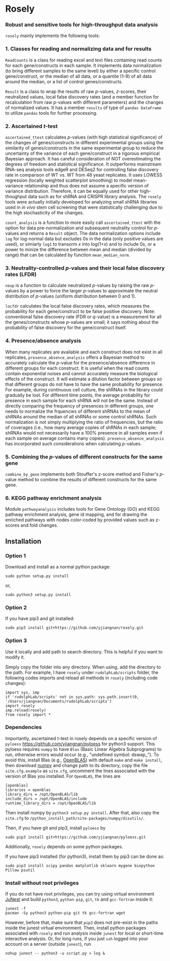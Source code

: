# Rosely
### Robust and sensitive tools for high-throughput data analysis

`rosely` mainly implements the following tools:
### 1. Classes for reading and normalizing data and for results
`ReadCounts` is a class for reading excel and text files containing read counts for each gene/constructs in each sample. It implements data normalization (to bring different samples to the same level) by either a specific control gene/construct, or the median of all data, or a quantile (1-9) of all data around the median, or a list of control genes/constructs.

`Result` is a class to wrap the results of raw *p*-values, *z*-scores, their neutralized values, local false discovery rates (and a member function for recalculation from raw *p*-values with different parameters) and the changes of normalized values. It has a member `results` of type of `pandas DataFrame` to utilize `pandas` tools for further processing.

### 2. Ascertained *t*-test
`ascertained_ttest` calculates *p*-values (with high statistical significance) of the changes of genes/constructs in different experimental groups using the similarity of genes/constructs in the same experimental group to reduce the uncertainty of the variance of each gene/construct in a rigorous empirical Bayesian approach. It has careful consideration of NOT overestimating the degrees of freedom and statistical significance. It outperforms mainstream RNA-seq analysis tools edgeR and DESeq2 for controlling false discovery rate in comparison of WT vs. WT from 48 yeast replicates. It uses LOWESS regression (locally weighted scatterplot smoothing) to model mean-variance relationship and thus does not assume a specific version of variance distribution. Therefore, it can be equally used for other high-thoughput data such as for shRNA and CRISPR library analysis. The `rosely` tools were actually initially developed for analyzing small shRNA libraries used in *in vivo* stem cell screening that were statistically challenging due to the high stochasticity of the changes.

`count_analysis` is a function to more easily call `ascertained_ttest` with the option for data pre-normalization and subsequent neutrality control for *p*-values and returns a `Result` object. The data normalization options include `log` for log-normal data but excludes 0s in the data (only positive values are used), or simiarly `log1` to transorm *x* into log(1+*x*) and to include 0s, or a power to minize the difference between mean and median (divided by range) that can be calculated by function `mean_median_norm`.

### 3. Neutrality-controlled *p*-values and their local false discovery rates (LFDR)
`neup` is a function to calculate neutralized *p*-values by raising the raw *p*-values by a power to force the larger *p*-values to approximate the neutral distribution of *p*-values (uniform distribution between 0 and 1). 

`locfdr` calculates the local false discovery rates, which measures the probability for each gene/construct to be false positive discovery. Note: conventional false discovery rate (FDR or *q*-value) is a measurement for all the genes/constructs whose *p*-values are small; it says nothing about the probability of false discovery for the gene/construct itself.

### 4. Presence/absence analysis
When many replicates are available and each construct does not exist in all replicates, `presence_absence_analysis` offers a Bayesian method to accurately calculate the *p*-value for the presence/absence difference in different groups for each construct. It is useful when the read counts contain exponential noises and cannot accurately measure the biological effects of the construct. It will estimate a dilution factor between groups so that different groups do not have to have the same probability for presence. For example, during continuous cell culture, the shRNAs in the library could gradually be lost. For different time points, the average probability for presence in each sample for each shRNA will not be the same. Instead of directly comparing the frequency of presences in different groups, one needs to normalize the frquencies of different shRNAs to the mean of shRNAs around the median of all shRNAs or some control shRNAs. Such normalization is not simply multiplying the ratio of frequencies, but the ratio of coverages (i.e., how many average copies of shRNAs in each sample; shRNAs would not necessarily have a 100% presence in all samples even if each sample on average contains many copies). `presence_absence_analysis` has incorporated such considerations when calculating *p*-values.

### 5. Combining the *p*-values of different constructs for the same gene
`combine_by_gene` implements both Stouffer's z-score method and Fisher's *p*-value method to combine the results of different constructs for the same gene.

### 6. KEGG pathway enrichment analysis
Module `pathwayanalysis` includes tools for Gene Ontology (GO) and KEGG pathway enrichment analysis, gene id mapping, and for drawing the enriched pathways with nodes color-coded by provided values such as z-scores and fold changes. 

## Installation
### Option 1
Download and install as a normal python package:

    sudo python setup.py install

or,

    sudo python3 setup.py install

### Option 2 
If you have pip3 and git installed:

    sudo pip3 install git+https://github.com/yjiangnan/rosely.git
    
### Option 3
Use it locally and add path to search directory. This is helpful if you want to modify it.

Simply copy the folder into any directory. When using, add the directory to the path. For example, I have `rosely` under `rudolphLab/scripts` folder, the following codes imports and reload all methods in `rosely` (including code changes):

    import sys, imp
    if 'rudolphLab/scripts' not in sys.path: sys.path.insert(0, '/Users/jiangnan/Documents/rudolphLab/scripts')
    import rosely
    imp.reload(rosely)
    from rosely import *

### Dependencies
Importantly, ascertained t-test in rosely depends on a specific version of `pyloess` https://github.com/yjiangnan/pyloess for python3 support. This pyloess requires `numpy` to have `Blas` (Basic Linear Algebra Subprograms) to run, otherwise errors would occur (e.g., "undefined symbol: dswap_"). To avoid this, install Blas (e.g., [OpenBLAS](https://www.openblas.net/)) with default `make` and `make install`, then download [numpy](https://github.com/numpy/numpy) and change path to its directory, copy the file `site.cfg.example` as `site.cfg`, uncomment the lines associated with the version of Blas you installed. For `OpenBLAS`, the lines are

    [openblas]
    libraries = openblas
    library_dirs = /opt/OpenBLAS/lib
    include_dirs = /opt/OpenBLAS/include
    runtime_library_dirs = /opt/OpenBLAS/lib

Then install numpy by `python3 setup.py install`. After that, also copy the `site.cfg` to `/python_install_path/site-packages/numpy/disutils/`. 

Then, if you have git and pip3, install `pyloess` by

    sudo pip3 install git+https://github.com/yjiangnan/pyloess.git

Additionally, `rosely` depends on some python packages.

If you have pip3 installed (for python3), install them by pip3 can be done as:

    sudo pip3 install scipy pandas matplotlib sklearn mygene biopython Pillow psutil
    

### Install without root privileges
If you do not have root privileges, you can try using virtual environment [JuNest](https://github.com/fsquillace/junest) and build `python3`, `python-pip`, `git`, `tk` and `gcc-fortran` inside it:

    junest -f
    pacman -Sy python3 python-pip git tk gcc-fortran wget
    
However, before that, make sure that `pip3` does not pre-exist in the paths inside the junest virtual environment. Then, install python packages associated with `rosely` and run analysis inside `junest` for local or short-time interactive analysis. Or, for long runs, if you just `ssh` logged into your account on a server (outside `junest`), run
    
    nohup junest -- python3 -u script.py > log &
